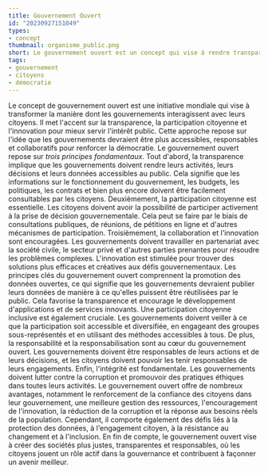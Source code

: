 ```yaml
---
title: Gouvernement Ouvert
id: "20230927151049"
types:
- concept
thumbnail: organisme_public.png
short: Le gouvernement ouvert est un concept qui vise à rendre transparent toutes leurs actions et ainsi être plus proche des citoyens.
tags:
- gouvernement
- citoyens
- démocratie
---
```


Le concept de gouvernement ouvert est une initiative mondiale qui vise à transformer la manière dont les gouvernements interagissent avec leurs citoyens. Il met l'accent sur la transparence, la participation citoyenne et l'innovation pour mieux servir l'intérêt public. Cette approche repose sur l'idée que les gouvernements devraient être plus accessibles, responsables et collaboratifs pour renforcer la démocratie.
Le gouvernement ouvert repose sur *trois principes fondamentaux*. 
Tout d'abord, la transparence implique que les gouvernements doivent rendre leurs activités, leurs décisions et leurs données accessibles au public. Cela signifie que les informations sur le fonctionnement du gouvernement, les budgets, les politiques, les contrats et bien plus encore doivent être facilement consultables par les citoyens.
Deuxièmement, la participation citoyenne est essentielle. Les citoyens doivent avoir la possibilité de participer activement à la prise de décision gouvernementale. Cela peut se faire par le biais de consultations publiques, de réunions, de pétitions en ligne et d'autres mécanismes de participation.
Troisièmement, la collaboration et l'innovation sont encouragées. Les gouvernements doivent travailler en partenariat avec la société civile, le secteur privé et d'autres parties prenantes pour résoudre les problèmes complexes. L'innovation est stimulée pour trouver des solutions plus efficaces et créatives aux défis gouvernementaux.
Les principes clés du gouvernement ouvert comprennent la promotion des données ouvertes, ce qui signifie que les gouvernements devraient publier leurs données de manière à ce qu'elles puissent être réutilisées par le public. Cela favorise la transparence et encourage le développement d'applications et de services innovants.
Une participation citoyenne inclusive est également cruciale. Les gouvernements doivent veiller à ce que la participation soit accessible et diversifiée, en engageant des groupes sous-représentés et en utilisant des méthodes accessibles à tous.
De plus, la responsabilité et la responsabilisation sont au cœur du gouvernement ouvert. Les gouvernements doivent être responsables de leurs actions et de leurs décisions, et les citoyens doivent pouvoir les tenir responsables de leurs engagements.
Enfin, l'intégrité est fondamentale. Les gouvernements doivent lutter contre la corruption et promouvoir des pratiques éthiques dans toutes leurs activités.
Le gouvernement ouvert offre de nombreux avantages, notamment le renforcement de la confiance des citoyens dans leur gouvernement, une meilleure gestion des ressources, l'encouragement de l'innovation, la réduction de la corruption et la réponse aux besoins réels de la population. Cependant, il comporte également des défis liés à la protection des données, à l'engagement citoyen, à la résistance au changement et à l'inclusion.
En fin de compte, le gouvernement ouvert vise à créer des sociétés plus justes, transparentes et responsables, où les citoyens jouent un rôle actif dans la gouvernance et contribuent à façonner un avenir meilleur.
